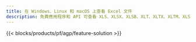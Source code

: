 ```yaml
---
title: 在 Windows、Linux 和 macOS 上查看 Excel 文件
description: 免費應用程序和 API 可查看 XLS、XLSX、XLSB、XLT、XLTX、XLTM、XLSM 和 ODS 文件
---
```

{{< blocks/products/pf/agp/feature-solution >}} 


